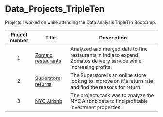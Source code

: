 # Data_Projects_TripleTen
Projects I worked on while attending the Data Analysis TripleTen Bootcamp.





| Project number | Title | Description |
| :-----------: | ----------- |----------- |
| 1 | [Zomato restaurants](https://public.tableau.com/shared/TWK84D6PF?:display_count=n&:origin=viz_share_link) | Analyzed and merged data to find restaurants in India to expand Zomatos delivery service while increasing profits.|
| 2 | [Superstore returns](https://github.com/Cooper-kitrel/Data_Projects_TripleTen/blob/main/Superstore%20returns/README!.txt) | The Superstore is an online store looking to improve on it's return rate and find the reasons for return. |
| 3 | [NYC Airbnb](https://docs.google.com/spreadsheets/d/1C0LdwhA_klPc9sRhgJPbUJjX23wvvPWC1nCcBfq6zcc/edit?usp=sharing) | The projects task was to analyze the NYC Airbnb data to find profitable investment properties. |

